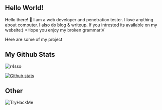 ## Hello World!
Hello there! 👋
I am a web developer and penetration tester. I love anything about computer.
I also do blog & writeup. If you intrested its available on my website:) *Hope you enjoy my broken grammar:V

Here are some of my project

## My Github Stats
<p align=left> <img src=https://komarev.com/ghpvc/?username=r4sso alt=r4sso /> </p>

[![Github stats](https://github-readme-stats.vercel.app/api?username=r4sso&show_icons=true&include_all_commits=true&hide_border=true&bg_color=282A36&icon_color=686868&title_color=57c7ff&text_color=9aedfe&custom_title=My+Github+Stats)](https://github.com/r4sso/github-readme-stats)

## Other
![TryHackMe](https://tryhackme-badges.s3.amazonaws.com/ner0.png)
